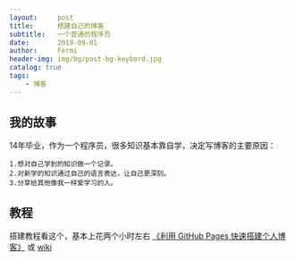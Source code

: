 ```yaml
---
layout:     post
title:      搭建自己的博客
subtitle:   一个普通的程序员
date:       2019-09-01
author:     Fermi
header-img: img/bg/post-bg-keybord.jpg
catalog: true
tags:
    - 博客
---
```


## 我的故事

14年毕业，作为一个程序员，很多知识基本靠自学，决定写博客的主要原因：

    1.想对自己学到的知识做一个记录。
    2.对新学的知识通过自己的语言表达，让自己更深刻。
    3.分享给其他像我一样爱学习的人。

## 教程
搭建教程看这个，基本上花两个小时左右
[《利用 GitHub Pages 快速搭建个人博客》](http://www.jianshu.com/p/e68fba58f75c) 或 [wiki](https://github.com/qiubaiying/qiubaiying.github.io/wiki/%E5%8D%9A%E5%AE%A2%E6%90%AD%E5%BB%BA%E8%AF%A6%E7%BB%86%E6%95%99%E7%A8%8B)
